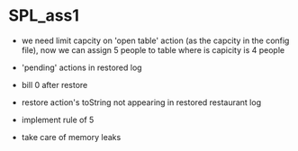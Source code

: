 # SPL_ass1

- we need limit capcity on 'open table' action (as the capcity in the config file), now we can assign 5 people to table where is capicity is 4 people

- 'pending' actions in restored log
- bill 0 after restore
- restore action's toString not appearing in restored restaurant log

- implement rule of 5

- take care of memory leaks
